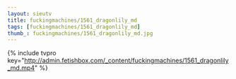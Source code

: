 ```yaml
--- 
layout: sieutv
title: fuckingmachines/1561_dragonlily_md
tags: [fuckingmachines/1561_dragonlily_md]
thumb_: fuckingmachines/1561_dragonlily_md.jpg
---
```

{% include tvpro key="http://admin.fetishbox.com/_content/fuckingmachines/1561_dragonlily_md.mp4" %} 
